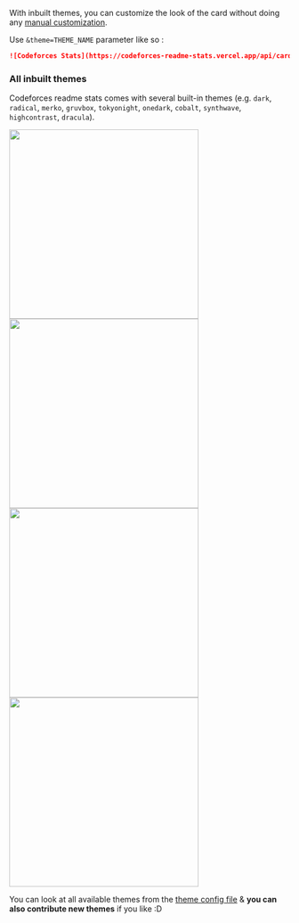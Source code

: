 
With inbuilt themes, you can customize the look of the card without doing any [manual customization](./customization.md).

Use `&theme=THEME_NAME` parameter like so :

```md
![Codeforces Stats](https://codeforces-readme-stats.vercel.app/api/card?username=redheadphone&theme=radical)
```

### All inbuilt themes

Codeforces readme stats comes with several built-in themes (e.g. `dark`, `radical`, `merko`, `gruvbox`, `tokyonight`, `onedark`, `cobalt`, `synthwave`, `highcontrast`, `dracula`).

<p>
<img style="width:340px" src="https://codeforces-readme-stats.vercel.app/api/card?username=redheadphone&theme=dark">
<img style="width:340px" src="https://codeforces-readme-stats.vercel.app/api/card?username=redheadphone&theme=radical">
<img style="width:340px" src="https://codeforces-readme-stats.vercel.app/api/card?username=redheadphone&theme=gruvbox">
<img style="width:340px" src="https://codeforces-readme-stats.vercel.app/api/card?username=redheadphone&theme=tokyonight">
</p>

You can look at all available themes from the [theme config file](https://github.com/RedHeadphone/codeforces-readme-stats/blob/master/src/themes.js) & **you can also contribute new themes** if you like :D